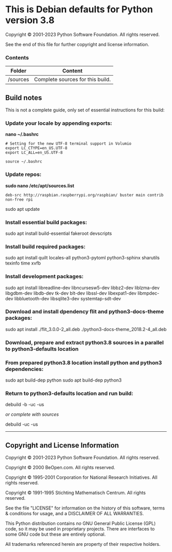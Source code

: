 This is Debian defaults for Python version 3.8
=========================

Copyright © 2001-2023 Python Software Foundation.  All rights reserved.

See the end of this file for further copyright and license information.

### Contents


| Folder           | Content                                              |
| ------------------ | ------------------------------------------------------ |
| /sources         | Complete sources for this build.                     |


## Build notes

This is not a complete guide, only set of essential instructions for this build:

### Update your locale by appending exports:

**nano ~/.bashrc**

```
# Setting for the new UTF-8 terminal support in Volumio
export LC_CTYPE=en_US.UTF-8
export LC_ALL=en_US.UTF-8
```
```
source ~/.bashrc
```
### Update repos:

**sudo nano /etc/apt/sources.list**

```
deb-src http://raspbian.raspberrypi.org/raspbian/ buster main contrib non-free rpi
```

sudo apt update

### Install essential build packages:

sudo apt install build-essential fakeroot devscripts

### Install build required packages:

sudo apt install quilt locales-all python3-pytoml python3-sphinx sharutils texinfo time xvfb

### Install development packages:

sudo apt install libreadline-dev libncursesw5-dev libbz2-dev liblzma-dev libgdbm-dev libdb-dev tk-dev blt-dev libssl-dev libexpat1-dev libmpdec-dev libbluetooth-dev libsqlite3-dev systemtap-sdt-dev

### Download and install dpendency flit and python3-docs-theme packages:

sudo apt install ./flit_3.0.0-2_all.deb ./python3-docs-theme_2018.2-4_all.deb

### Download, prepare and extract python3.8 sources in a parallel to python3-defaults location

### From prepared python3.8 location install python and python3 dependencies:

sudo apt build-dep python
sudo apt build-dep python3

### Return to python3-defaults location and run build:

debuild -b -uc -us

*or complete with sources*

debuild -uc -us

---

Copyright and License Information
---------------------------------

Copyright © 2001-2023 Python Software Foundation.  All rights reserved.

Copyright © 2000 BeOpen.com.  All rights reserved.

Copyright © 1995-2001 Corporation for National Research Initiatives.  All
rights reserved.

Copyright © 1991-1995 Stichting Mathematisch Centrum.  All rights reserved.

See the file "LICENSE" for information on the history of this software, terms &
conditions for usage, and a DISCLAIMER OF ALL WARRANTIES.

This Python distribution contains *no* GNU General Public License (GPL) code,
so it may be used in proprietary projects.  There are interfaces to some GNU
code but these are entirely optional.

All trademarks referenced herein are property of their respective holders.
